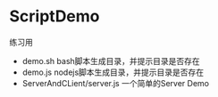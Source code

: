# ScriptDemo

练习用

* demo.sh bash脚本生成目录，并提示目录是否存在
* demo.js nodejs脚本生成目录，并提示目录是否存在
* ServerAndCLient/server.js 一个简单的Server Demo

